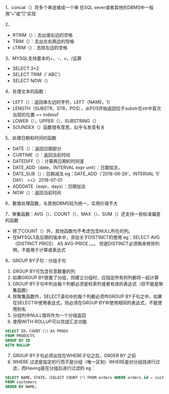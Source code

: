 1、concat（）将多个串连接成一个串
在SQL sever或者其他的DBMS中一般用”+“或”||“实现

2、
- RTRIM（）：去出值右边的空格
- TRIM（）：去出左右两边的空格
- LTRIM（）：去除左边的空格

3、MYSQL支持基本的+，-，×，/运算
- SELECT 3×2
- SELECT TRIM（’ ABC‘）
- SELECT NOW（）

4、处理文本的函数：
- LEFT（）：返回串左边的字符，LEFT（NAME，1）
- LENGTH（SUBSTR，STR，POS），从POS开始返回位于substr在str中首次出现的位置 == indexof
- LOWER（），UPPER（），SUBSTRING（）
- SOUNDEX（）函数很有意思，似乎与发音有关

5、处理日期和时间的函数
- DATE（）：返回日期部分
- CURTIME（）：返回当前时间
- DATEDIFF（）：计算两日期的时间差
- DATE_ADD（date，INTERVAL expr unit）：日期加法，
- DATE_SUB（）：日期减法
eg：DATE_ADD（’2018-06-26‘，INTERVAL ’5‘ DAY） ==》 2018-07-01
- ADDDATE（expr，days）：日期加法
- NOW（）：返回当前时间

6、数值处理函数，与其他DBMS较为统一，实用价值不大

7、聚集函数：AVG（）、COUNT（）、MAX（）、SUM（）还支持一些标准偏差的函数
- 除了COUNT（）外，其他函数均不考虑包含NULL所在的列。
- 在MYSQL5及后期的版本中，添加关于DISTINCT的使用
eg：SELECT AVG（DISTINCT PRICE） AS AVG-PRICE 。。。
但是DISTINCT必须用来修饰列明，不能用于计算或表达式

8、GROUP BY子句：分组子句
  1. GROUP BY可包含任意数量的列
  2. 如果GROUP BY嵌套了分组，则建立分组时，应指定所有的列都将一起计算
  3. GROUP BY子句中列出每个列都必须是检索列或者有效的表达式（但不能是聚集函数）
  4. 除聚集函数外，SELECT语句中的每个列都必须咋GROUP BY子句之中，如果在SELECT中使用表达式，则必须在GROUP BY中使用相同的表达式，不能使用别名
  5. 分组列中NULL值将作为一个分组返回
  6. 使用WITH ROLLUP可以完成汇总功能
``` SQL
SELECT ID，COUNT（1）AS PRODS
FROM PRODUCTS
GROUP BY ID
WITH ROLLUP
```
  7. GROUP BY子句必须出现在WHERE子句之后，ORDER BY 之前
  8. WHERE 过滤是指定的行而不是分组（唯一区别）WHERE是对分组钱进行过滤，而Having是在分组后进行过滤的
eg：
``` SQL
SELECT NAME，STATE，（SELECT COUNT（*）FROM orders WHERE orders.id = customers.id）AS ORDERS
FROM customers
ORDER BY NAME;
```